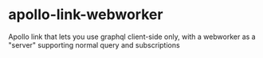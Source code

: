 # apollo-link-webworker
Apollo link that lets you use graphql client-side only, with a webworker as a "server" supporting normal query and subscriptions
